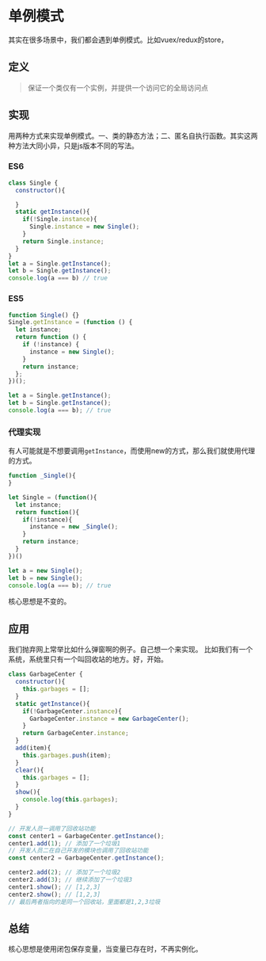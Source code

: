 # 单例模式
其实在很多场景中，我们都会遇到单例模式。比如vuex/redux的store，

## 定义
> 保证一个类仅有一个实例，并提供一个访问它的全局访问点

## 实现
用两种方式来实现单例模式。一、类的静态方法；二、匿名自执行函数。其实这两种方法大同小异，只是js版本不同的写法。

### ES6
```javascript
class Single {
  constructor(){

  }
  static getInstance(){
    if(!Single.instance){
      Single.instance = new Single();
    }
    return Single.instance;
  }
}
let a = Single.getInstance();
let b = Single.getInstance();
console.log(a === b) // true
```

### ES5
```javascript
function Single() {}
Single.getInstance = (function () {
  let instance;
  return function () {
    if (!instance) {
      instance = new Single();
    }
    return instance;
  };
})();

let a = Single.getInstance();
let b = Single.getInstance();
console.log(a === b); // true
```

### 代理实现
有人可能就是不想要调用`getInstance`，而使用new的方式，那么我们就使用代理的方式。
``` javascript
function _Single(){
}

let Single = (function(){
  let instance;
  return function(){
    if(!instance){
      instance = new _Single();
    }
    return instance;
  }
})()

let a = new Single();
let b = new Single();
console.log(a === b); // true
```
核心思想是不变的。

## 应用
我们抛弃网上常举比如什么弹窗啊的例子。自己想一个来实现。
比如我们有一个系统，系统里只有一个叫回收站的地方。好，开始。
``` javascript
class GarbageCenter {
  constructor(){
    this.garbages = [];
  }
  static getInstance(){
    if(!GarbageCenter.instance){
      GarbageCenter.instance = new GarbageCenter();
    }
    return GarbageCenter.instance;
  }
  add(item){
    this.garbages.push(item);
  }
  clear(){
    this.garbages = [];
  }
  show(){
    console.log(this.garbages);
  }
}

// 开发人员一调用了回收站功能
const center1 = GarbageCenter.getInstance();
center1.add(1); // 添加了一个垃圾1
// 开发人员二在自己开发的模块也调用了回收站功能
const center2 = GarbageCenter.getInstance();

center2.add(2); // 添加了一个垃圾2
center2.add(3); // 继续添加了一个垃圾3
center1.show(); // [1,2,3]
center2.show(); // [1,2,3]
// 最后两者指向的是同一个回收站，里面都是1,2,3垃圾
```

## 总结
核心思想是使用闭包保存变量，当变量已存在时，不再实例化。